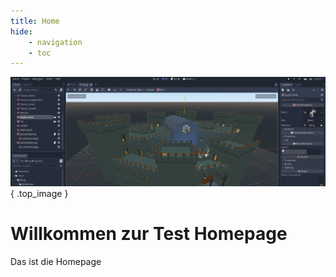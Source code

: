 ```yaml
---
title: Home
hide:
    - navigation
    - toc
---
```

![Community](img/titel_01.png)
{ .top_image }

# Willkommen zur Test Homepage
Das ist die Homepage

